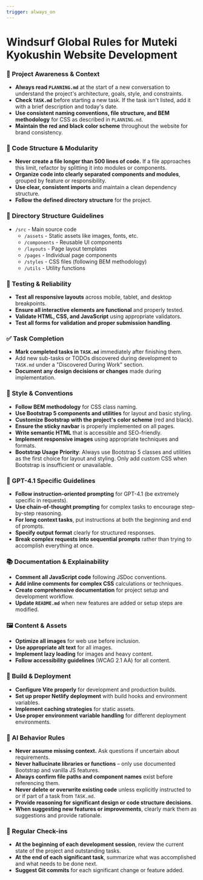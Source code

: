 ```yaml
---
trigger: always_on
---
```


# Windsurf Global Rules for Muteki Kyokushin Website Development

### 🔄 Project Awareness & Context
- **Always read `PLANNING.md`** at the start of a new conversation to understand the project's architecture, goals, style, and constraints.
- **Check `TASK.md`** before starting a new task. If the task isn't listed, add it with a brief description and today's date.
- **Use consistent naming conventions, file structure, and BEM methodology** for CSS as described in `PLANNING.md`.
- **Maintain the red and black color scheme** throughout the website for brand consistency.

### 🧱 Code Structure & Modularity
- **Never create a file longer than 500 lines of code.** If a file approaches this limit, refactor by splitting it into modules or components.
- **Organize code into clearly separated components and modules**, grouped by feature or responsibility.
- **Use clear, consistent imports** and maintain a clean dependency structure.
- **Follow the defined directory structure** for the project.

### 📂 Directory Structure Guidelines
- `/src` - Main source code
  - `/assets` - Static assets like images, fonts, etc.
  - `/components` - Reusable UI components
  - `/layouts` - Page layout templates
  - `/pages` - Individual page components
  - `/styles` - CSS files (following BEM methodology)
  - `/utils` - Utility functions

### 🧪 Testing & Reliability
- **Test all responsive layouts** across mobile, tablet, and desktop breakpoints.
- **Ensure all interactive elements are functional** and properly tested.
- **Validate HTML, CSS, and JavaScript** using appropriate validators.
- **Test all forms for validation and proper submission handling**.

### ✅ Task Completion
- **Mark completed tasks in `TASK.md`** immediately after finishing them.
- Add new sub-tasks or TODOs discovered during development to `TASK.md` under a "Discovered During Work" section.
- **Document any design decisions or changes** made during implementation.

### 📎 Style & Conventions
- **Follow BEM methodology** for CSS class naming.
- **Use Bootstrap 5 components and utilities** for layout and basic styling.
- **Customize Bootstrap with the project's color scheme** (red and black).
- **Ensure the sticky navbar** is properly implemented on all pages.
- **Write semantic HTML** that is accessible and SEO-friendly.
- **Implement responsive images** using appropriate techniques and formats.
- **Bootstrap Usage Priority**: Always use Bootstrap 5 classes and utilities as the first choice for layout and styling. Only add custom CSS when Bootstrap is insufficient or unavailable.

### 📍 GPT-4.1 Specific Guidelines
- **Follow instruction-oriented prompting** for GPT-4.1 (be extremely specific in requests).
- **Use chain-of-thought prompting** for complex tasks to encourage step-by-step reasoning.
- **For long context tasks**, put instructions at both the beginning and end of prompts.
- **Specify output format** clearly for structured responses.
- **Break complex requests into sequential prompts** rather than trying to accomplish everything at once.

### 📚 Documentation & Explainability
- **Comment all JavaScript code** following JSDoc conventions.
- **Add inline comments for complex CSS** calculations or techniques.
- **Create comprehensive documentation** for project setup and development workflow.
- **Update `README.md`** when new features are added or setup steps are modified.

### 🖼️ Content & Assets
- **Optimize all images** for web use before inclusion.
- **Use appropriate alt text** for all images.
- **Implement lazy loading** for images and heavy content.
- **Follow accessibility guidelines** (WCAG 2.1 AA) for all content.

### 🚀 Build & Deployment
- **Configure Vite properly** for development and production builds.
- **Set up proper Netlify deployment** with build hooks and environment variables.
- **Implement caching strategies** for static assets.
- **Use proper environment variable handling** for different deployment environments.

### 🧠 AI Behavior Rules
- **Never assume missing context.** Ask questions if uncertain about requirements.
- **Never hallucinate libraries or functions** – only use documented Bootstrap and vanilla JS features.
- **Always confirm file paths and component names** exist before referencing them.
- **Never delete or overwrite existing code** unless explicitly instructed to or if part of a task from `TASK.md`.
- **Provide reasoning for significant design or code structure decisions**.
- **When suggesting new features or improvements**, clearly mark them as suggestions and provide rationale.

### 🔄 Regular Check-ins
- **At the beginning of each development session**, review the current state of the project and outstanding tasks.
- **At the end of each significant task**, summarize what was accomplished and what needs to be done next.
- **Suggest Git commits** for each significant change or feature added.